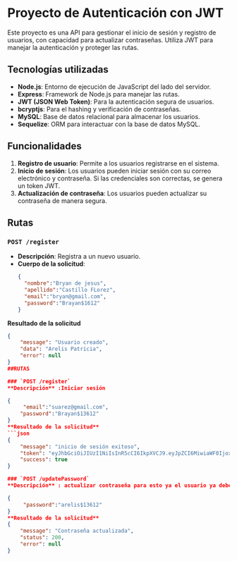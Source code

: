 # Proyecto de Autenticación con JWT

Este proyecto es una API para gestionar el inicio de sesión y registro de usuarios, con capacidad para actualizar contraseñas. Utiliza JWT para manejar la autenticación y proteger las rutas.

## Tecnologías utilizadas

- **Node.js**: Entorno de ejecución de JavaScript del lado del servidor.
- **Express**: Framework de Node.js para manejar las rutas.
- **JWT (JSON Web Token)**: Para la autenticación segura de usuarios.
- **bcryptjs**: Para el hashing y verificación de contraseñas.
- **MySQL**: Base de datos relacional para almacenar los usuarios.
- **Sequelize**: ORM para interactuar con la base de datos MySQL.

## Funcionalidades

1. **Registro de usuario**: Permite a los usuarios registrarse en el sistema.
2. **Inicio de sesión**: Los usuarios pueden iniciar sesión con su correo electrónico y contraseña. Si las credenciales son correctas, se genera un token JWT.
3. **Actualización de contraseña**: Los usuarios pueden actualizar su contraseña de manera segura.

## Rutas

### `POST /register`
- **Descripción**: Registra a un nuevo usuario.
- **Cuerpo de la solicitud**:
  ```json
  {
    "nombre":"Bryan de jesus",
    "apellido":"Castillo FLorez",
    "email":"bryan@gmail.com",
    "password":"Brayan$1612"
  }
**Resultado de la solicitud**
```json
{
    "message": "Usuario creado",
    "data": "Arelis Patricia",
    "error": null
}
##RUTAS

### `POST /register`
**Descripción** :Iniciar sesión

{
     "email":"suarez@gmail.com",
    "password":"Brayan$13612"
}
**Resultado de la solicitud**
```json
{
    "message": "inicio de sesión exitoso",
    "token": "eyJhbGciOiJIUzI1NiIsInR5cCI6IkpXVCJ9.eyJpZCI6MiwiaWF0IjoxNzQ2OTc2Nzk4LCJleHAiOjE3NDY5ODAzOTh9.DhIGbQ-B1SQNwcwN4aZYwSlJgcZ9Z4zM7fvvJYbIjRE",
    "success": true
}

### `POST /updatePassword`
**Descripción** : actualizar contraseña para esto ya el usuario ya debe estar registrado en la base de datos si en caso de que no no lo dejará ingresar

{
     "password":"arelis$13612"
}
**Resultado de la solicitud**
{
    "message": "Contraseña actualizada",
    "status": 200,
    "error": null
}